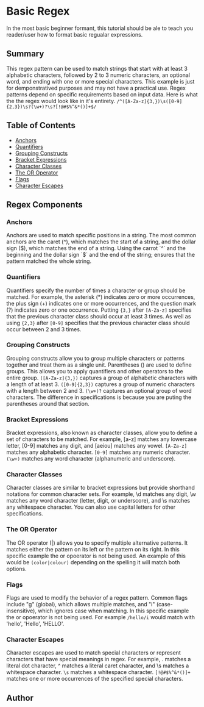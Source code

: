 # Basic Regex
In the most basic beginner formant, this tutorial should be ale to teach you reader/user how to format basic regualar expressions.



## Summary

This regex pattern can be used to match strings that start with at least 3 alphabetic characters, followed by 2 to 3 numeric characters, an optional word, and ending with one or more special characters. This example is just for demponstratived purposes and may not have a practical use. Regex patterns depend on specific requirements based on input data.
Here is what the the regex would look like in it's entirety. 
 `/^([A-Za-z]{3,})\s([0-9]{2,3})\s?(\w+)?\s?[!@#$%^&*()]+$/`


## Table of Contents

- [Anchors](#anchors)
- [Quantifiers](#quantifiers)
- [Grouping Constructs](#grouping-constructs)
- [Bracket Expressions](#bracket-expressions)
- [Character Classes](#character-classes)
- [The OR Operator](#the-or-operator)
- [Flags](#flags)
- [Character Escapes](#character-escapes)



## Regex Components



### Anchors

Anchors are used to match specific positions in a string. The most common anchors are the caret (^), which matches the start of a string, and the dollar sign ($), which matches the end of a string.
Using the carrot `^` and the beginning and the dollar sign `$` and the end of the string; ensures that the pattern matched the whole string.


### Quantifiers

Quantifiers specify the number of times a character or group should be matched. For example, the asterisk (*) indicates zero or more occurrences, the plus sign (+) indicates one or more occurrences, and the question mark (?) indicates zero or one occurrence.
Putting `{3,}` after `[A-Za-z]` specifies that the previous character class should occur at least 3 times.
As well as using `{2,3}` after `[0-9]` specifies that the previous character class should occur between 2 and 3 times.



### Grouping Constructs

Grouping constructs allow you to group multiple characters or patterns together and treat them as a single unit. Parentheses () are used to define groups. This allows you to apply quantifiers and other operators to the entire group.
`([A-Za-z]{3,})` captures a group of alphabetic characters with a length of at least 3.
`([0-9]{2,3})` captures a group of numeric characters with a length between 2 and 3.
`(\w+)?` captures an optional group of word characters.
The difference in specifications is because you are puting the parentheses around that section.



### Bracket Expressions

 Bracket expressions, also known as character classes, allow you to define a set of characters to be matched. For example, [a-z] matches any lowercase letter, [0-9] matches any digit, and [aeiou] matches any vowel.
 `[A-Za-z]` matches any alphabetic character.
`[0-9]` matches any numeric character.
`(\w+)` matches any word character (alphanumeric and underscore).



### Character Classes

Character classes are similar to bracket expressions but provide shorthand notations for common character sets. For example, \d matches any digit, \w matches any word character (letter, digit, or underscore), and \s matches any whitespace character. You can also use capital letters for other specifications.



### The OR Operator

The OR operator (|) allows you to specify multiple alternative patterns. It matches either the pattern on its left or the pattern on its right.
In this specific example the or opoerator is not being used. 
An example of this would be `(color|colour)` depending on the spelling it will match both options. 


### Flags

 Flags are used to modify the behavior of a regex pattern. Common flags include "g" (global), which allows multiple matches, and "i" (case-insensitive), which ignores case when matching.
 In this specific example the or opoerator is not being used.
 For example `/hello/i` would match with 'hello', 'Hello', 'HELLO'.


### Character Escapes

Character escapes are used to match special characters or represent characters that have special meanings in regex. For example, . matches a literal dot character, ^ matches a literal caret character, and \s matches a whitespace character.
`\s` matches a whitespace character.
`[!@#$%^&*()]+` matches one or more occurrences of the specified special characters.



## Author


